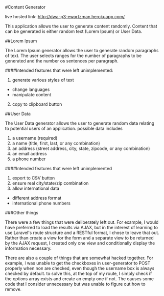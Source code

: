 #Content Generator

live hosted link: http://dwa-p3-ewortzman.herokuapp.com/

This application allows the user to generate content randomly.  Content that can be generated is either random text (Lorem Ipsum) or User Data.

##Lorem Ipsum

The Lorem Ipsum generator allows the user to generate random paragraphs of text.  The user selects ranges for the number of paragraphs to be generated and the number os sentences per paragraph.

####Intended features that were left unimplemented:

1. generate various styles of text
  * change languages
  * manipulate content
2. copy to clipboard button

##User Data

The User Data generator allows the user to generate random data relating to potential users of an application.  possible data includes
1. a username (required)
2. a name (title, first, last, or any combination)
3. an address (street address, city, state, zipcode, or any combination)
4. an email address
5. a phone number

####Intended features that were left unimplemented

1. export to CSV button
2. ensure real city/state/zip combination
3. allow international data
  * different address format
  * international phone numbers

###Other things

There were a few things that were deliberately left out.  For example, I would have preferred to load the results via AJAX, but in the interest of learning to use Laravel's route structure and a RESTful format, I chose to leave that out.  Rather than create a view for the form and a separate view to be returned by the AJAX request, I created only one view and conditionally display the information necessary.

There are also a couple of things that are somewhat hacked together.  For example, I was unable to get the checkboxes in user-generator to POST properly when non are checked, even though the username box is always checked by default.  to solve this, at the top of my route, I simply check if the options array exists and create an empty one if not.  The causes some code that I consider unnecessary but was unable to figure out how to remove.